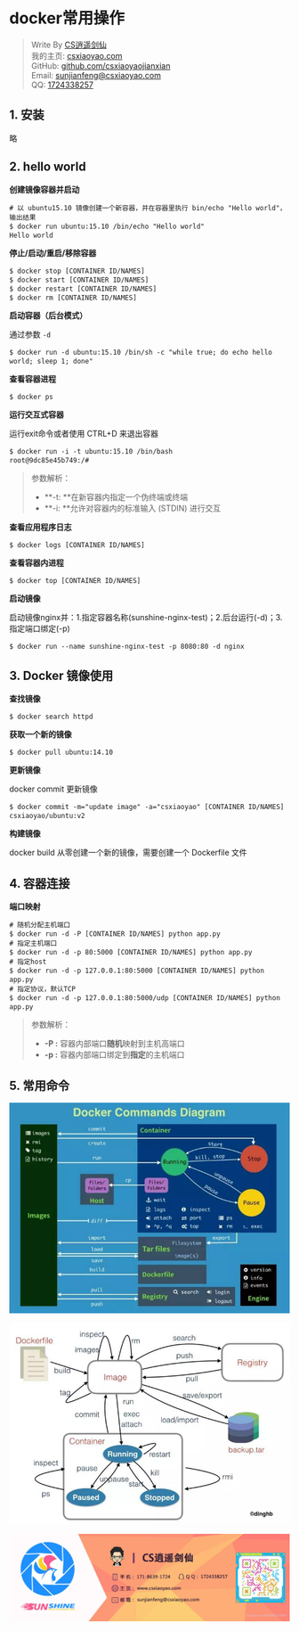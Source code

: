 # docker常用操作
> Write By [CS逍遥剑仙](http://home.ustc.edu.cn/~cssjf/)   
> 我的主页: [csxiaoyao.com](https://csxiaoyao.com)   
> GitHub: [github.com/csxiaoyaojianxian](https://github.com/csxiaoyaojianxian)   
> Email: [sunjianfeng@csxiaoyao.com](mailto:sunjianfeng@csxiaoyao.com)  
> QQ: [1724338257](http://wpa.qq.com/msgrd?uin=1724338257&site=qq&menu=yes)

## 1. 安装

略

## 2. hello world

**创建镜像容器并启动**

```
# 以 ubuntu15.10 镜像创建一个新容器，并在容器里执行 bin/echo "Hello world"，输出结果
$ docker run ubuntu:15.10 /bin/echo "Hello world"
Hello world
```

**停止/启动/重启/移除容器**

```
$ docker stop [CONTAINER ID/NAMES]
$ docker start [CONTAINER ID/NAMES]
$ docker restart [CONTAINER ID/NAMES]
$ docker rm [CONTAINER ID/NAMES]
```

**启动容器（后台模式）**

通过参数 `-d`

```
$ docker run -d ubuntu:15.10 /bin/sh -c "while true; do echo hello world; sleep 1; done"
```

**查看容器进程**

```
$ docker ps
```

**运行交互式容器**

运行exit命令或者使用 CTRL+D 来退出容器

```
$ docker run -i -t ubuntu:15.10 /bin/bash
root@9dc85e45b749:/#
```

> 参数解析：
>
> - **-t: **在新容器内指定一个伪终端或终端
> - **-i: **允许对容器内的标准输入 (STDIN) 进行交互

**查看应用程序日志**

```
$ docker logs [CONTAINER ID/NAMES]
```

**查看容器内进程**

```
$ docker top [CONTAINER ID/NAMES]
```

**启动镜像**

启动镜像nginx并：1.指定容器名称(sunshine-nginx-test)；2.后台运行(-d)；3.指定端口绑定(-p)

```
$ docker run --name sunshine-nginx-test -p 8080:80 -d nginx
```

## 3. Docker 镜像使用

**查找镜像**

```
$ docker search httpd
```

**获取一个新的镜像**

```
$ docker pull ubuntu:14.10
```

**更新镜像**

docker commit 更新镜像

```
$ docker commit -m="update image" -a="csxiaoyao" [CONTAINER ID/NAMES] csxiaoyao/ubuntu:v2
```

**构建镜像**

docker build 从零创建一个新的镜像，需要创建一个 Dockerfile 文件

## 4. 容器连接

**端口映射**

```
# 随机分配主机端口
$ docker run -d -P [CONTAINER ID/NAMES] python app.py
# 指定主机端口
$ docker run -d -p 80:5000 [CONTAINER ID/NAMES] python app.py
# 指定host
$ docker run -d -p 127.0.0.1:80:5000 [CONTAINER ID/NAMES] python app.py
# 指定协议，默认TCP
$ docker run -d -p 127.0.0.1:80:5000/udp [CONTAINER ID/NAMES] python app.py
```

> 参数解析：
>
> - **-P :** 容器内部端口**随机**映射到主机高端口
> - **-p :** 容器内部端口绑定到**指定**的主机端口

## 5. 常用命令

![](./115/01.jpg)

![](./115/02.jpg)

![sign](https://raw.githubusercontent.com/csxiaoyaojianxian/ImageHosting/master/img/sign.jpg)